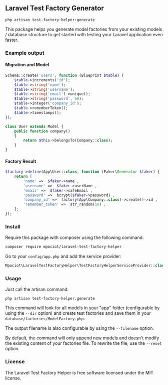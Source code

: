 ## Laravel Test Factory Generator

`php artisan test-factory-helper:generate`

This package helps you generate model factories from your existing models / database structure to get started with testing your Laravel application even faster.

### Example output

#### Migration and Model
```php
Schema::create('users', function (Blueprint $table) {
    $table->increments('id');
    $table->string('name');
    $table->string('username');
    $table->string('email')->unique();
    $table->string('password', 60);
    $table->integer('company_id');
    $table->rememberToken();
    $table->timestamps();
});

class User extends Model {
    public function company()
    {
        return $this->belongsTo(Company::class);
    }
}
```

#### Factory Result

```php
$factory->define(App\User::class, function (Faker\Generator $faker) {
    return [
        'name' =>  $faker->name ,
        'username' =>  $faker->userName ,
        'email' =>  $faker->safeEmail ,
        'password' =>  bcrypt($faker->password) ,
        'company_id' =>  factory(App\Company::class)->create()->id ,
        'remember_token' =>  str_random(10) ,
    ];
});
```


### Install

Require this package with composer using the following command:

```bash
composer require mpociot/laravel-test-factory-helper
```
Go to your `config/app.php` and add the service provider:

```php
Mpociot\LaravelTestFactoryHelper\TestFactoryHelperServiceProvider::class
```

### Usage

Just call the artisan command:

`php artisan test-factory-helper:generate`

This command will look for all models in your "app" folder (configurable by using the `--dir` option) and create test factories and save them in your `database/factories/ModelFactory.php`.

The output filename is also configurable by using the `--filename` option.

By default, the command will only append new models and doesn't modify the existing content of your factories file. To rewrite the file, use the `--reset` option.

### License

The Laravel Test Factory Helper is free software licensed under the MIT license.
